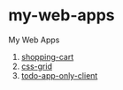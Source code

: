 # my-web-apps
My Web Apps

1. [shopping-cart](https://nyanmyohtet.github.io/shopping-cart)
2. [css-grid](https://nyanmyohtet.github.io/css-grid)
3. [todo-app-only-client](https://todo-app-only-client.herokuapp.com)

